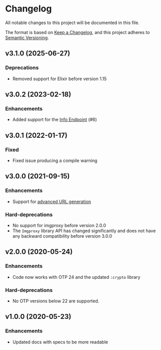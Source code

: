 # Changelog

All notable changes to this project will be documented in this file.

The format is based on [Keep a Changelog](https://keepachangelog.com/en/1.0.0/),
and this project adheres to [Semantic Versioning](https://semver.org/spec/v2.0.0.html).

## v3.1.0 (2025-06-27)

### Deprecations

  * Removed support for Elixir before version 1.15

## v3.0.2 (2023-02-18)

### Enhancements

   * Added support for the [Info Endpoint](https://docs.imgproxy.net/usage/getting_info) (#6)

## v3.0.1 (2022-01-17)

### Fixed

   * Fixed issue producing a compile warning

## v3.0.0 (2021-09-15)

### Enhancements

   * Support for [advanced URL generation](https://docs.imgproxy.net/generating_the_url_advanced?id=generating-the-url-advanced)

### Hard-deprecations

   * No support for imgproxy before version 2.0.0
   * The `Imgproxy` library API has changed significantly and does not have any backward compatibility before version 3.0.0

## v2.0.0 (2020-05-24)

### Enhancements

   * Code now works with OTP 24 and the updated `:crypto` library

### Hard-deprecations

  * No OTP versions below 22 are supported.

## v1.0.0 (2020-05-23)

### Enhancements

  * Updated docs with specs to be more readable
